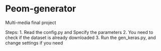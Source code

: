 # Peom-generator
Multi-media final project

Steps: 1. Read the config.py and Specify the parameters
       2. You need to check if the dataset is already downloaded
       3. Run the gen_keras.py, and change settings if you need
